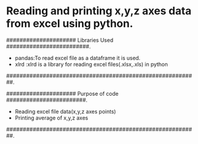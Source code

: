 # Reading and printing x,y,z axes data from excel using python.
##################### Libraries Used #########################.
- pandas:To read excel file as a dataframe it is used.
- xlrd  :xlrd is a library for reading excel files(.xlsx,.xls) in python

##########################################################.

##################### Purpose of code ########################.
- Reading excel file data(x,y,z axes points)
- Printing average of x,y,z axes

##########################################################.
